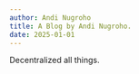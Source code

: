 ```yaml
---
author: Andi Nugroho
title: A Blog by Andi Nugroho.
date: 2025-01-01
---
```


Decentralized all things.
